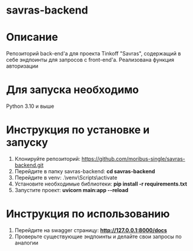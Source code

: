 # savras-backend
# Описание
Репозиторий back-end'a для проекта Tinkoff "Savras", содержащий в себе эндпоинты для запросов с front-end'а.
Реализована функция авторизации

# Для запуска необходимо
Python 3.10 и выше

# Инструкция по установке и запуску
1. Клонируйте репозиторий: https://github.com/moribus-single/savras-backend.git
2. Перейдите в папку savras-backend: **cd savras-backend**
3. Перейдите в venv: .\venv\Scripts\activate
4. Установите необходимые библиотеки: **pip install -r requirements.txt**
5. Запустите проект: **uvicorn main:app --reload**

# Инструкция по использованию
1. Перейдите на swagger страницу: **http://127.0.0.1:8000/docs**
2. Проверьте существующие эндпоинты и делайте свои запросы по аналогии

